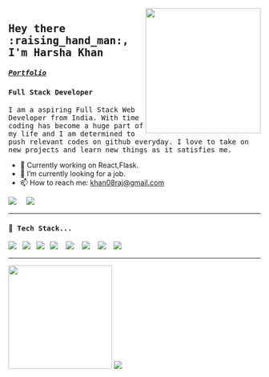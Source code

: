 
<img src ="https://media.giphy.com/media/M9gbBd9nbDrOTu1Mqx/giphy.gif" align="right" width="230" height="250" />
<h2><samp><strong>Hey there :raising_hand_man:,	I'm Harsha Khan </strong></samp></h2> 
<h5 ><samp><a href="http://portfolio">Portfolio</a></samp></h5>
<h4 ><samp>Full Stack Developer</samp></h4>
<p ><samp>
I am a aspiring Full Stack Web Developer from India. With time coding has become a huge part of my life and I am determined to push relevant codes on github everyday. I love to take on new projects and learn new things as it satisfies me.
</samp></p>

- 🔭 Currently working on React,Flask.
- 🌱 I’m currently looking for a job.
- 📫 How to reach me: khan08raj@gmail.com

<p>
 <a href="https://www.hackerrank.com/harshakhan08"><img src="https://img.shields.io/badge/hackerrank-%23339933.svg?&style=for-the-badge&logo=hackerrank&logoColor=white" /></a>&nbsp;&nbsp;&nbsp;&nbsp;
  <a href="https://www.linkedin.com/in/harsha-khan-1a448218a/"><img src="https://img.shields.io/badge/linkedin-%230077B5.svg?&style=for-the-badge&logo=linkedin&logoColor=white" /></a>&nbsp;&nbsp;&nbsp;&nbsp;
</p>
 <hr>
<h4> 🔭<samp> Tech Stack...</samp></h4>
<p >
 <img src="https://img.shields.io/badge/html5%20-%23e34f26.svg?&style=for-the-badge&logo=html5&logoColor=white" />&nbsp;&nbsp;
 <img src="https://img.shields.io/badge/css3%20-%231572B6.svg?&style=for-the-badge&logo=css3&logoColor=white" />&nbsp;&nbsp;
 <img src="https://img.shields.io/badge/javascript%20-%23F7DF1.svg?&style=for-the-badge&logo=javascript&logoColor=white" />&nbsp;&nbsp;
 <img src="https://img.shields.io/badge/react%20-%2361DAFB.svg?&style=for-the-badge&logo=react&logoColor=white" />&nbsp;&nbsp;&nbsp;
 <img src="https://img.shields.io/badge/react%20redux%20-%23c21325.svg?&style=for-the-badge&logo=redux&logoColor=white" />&nbsp;&nbsp;&nbsp;
 <img src="https://img.shields.io/badge/python%20-%23329993.svg?&style=for-the-badge&logo=python&logoColor=white" />&nbsp;&nbsp;&nbsp;
 <img src="https://img.shields.io/badge/mysql%20-%23db7023.svg?&style=for-the-badge&logo=mysql&logoColor=white" />&nbsp;&nbsp;&nbsp;
 <img src="https://img.shields.io/badge/Flask%20-%23c21378.svg?&style=for-the-badge&logo=flask&logoColor=white" />&nbsp;&nbsp;&nbsp;
</p>
<hr>


<p align='left'>
  <img src="https://github-readme-stats.vercel.app/api?username=Gunjan6788&theme=tokyonight&show_icons=true&count_private=true" height="207px" />
  <img src="https://github-readme-stats.vercel.app/api/top-langs/?username=Gunjan6788&theme=tokyonight"/>
</P>
